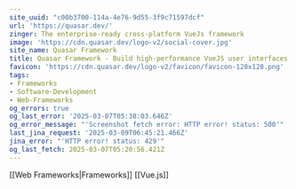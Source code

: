 ```yaml
---
site_uuid: "c00b3700-114a-4e76-9d55-3f9c71597dcf"
url: 'https://quasar.dev/'
zinger: The enterprise-ready cross-platform VueJs framework
image: 'https://cdn.quasar.dev/logo-v2/social-cover.jpg'
site_name: Quasar Framework
title: Quasar Framework - Build high-performance VueJS user interfaces in record time
favicon: 'https://cdn.quasar.dev/logo-v2/favicon/favicon-128x128.png'
tags:
- Frameworks
- Software-Development
- Web-Frameworks
og_errors: true
og_last_error: '2025-03-07T05:38:03.646Z'
og_error_message: "'Screenshot fetch error: HTTP error! status: 500'"
last_jina_request: '2025-03-09T06:45:21.466Z'
jina_error: "'HTTP error! status: 429'"
og_last_fetch: 2025-03-07T05:20:56.421Z
---
```

[[Web Frameworks|Frameworks]]
[[Vue.js]]

